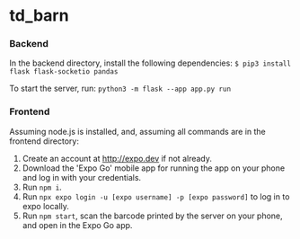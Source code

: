 # td_barn

### Backend
In the backend directory, install the following dependencies:
`$ pip3 install flask flask-socketio pandas`

To start the server, run:
`python3 -m flask --app app.py run`

### Frontend
Assuming node.js is installed, and, assuming all commands are in the frontend directory:
1. Create an account at http://expo.dev if not already.
2. Download the 'Expo Go' mobile app for running the app on your phone and log in with your credentials.
3. Run `npm i`.
4. Run `npx expo login -u [expo username] -p [expo password]` to log in to expo locally.
5. Run `npm start`, scan the barcode printed by the server on your phone, and open in the Expo Go app.